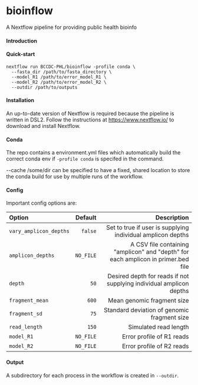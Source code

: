 # bioinflow

A Nextflow pipeline for providing public health bioinfo

#### Introduction



#### Quick-start

```
nextflow run BCCDC-PHL/bioinflow -profile conda \
  --fasta_dir /path/to/fasta_directory \
  --model_R1 /path/to/error_model_R1 \
  --model_R2 /path/to/error_model_R2 \
  --outdir /path/to/outputs 
```


#### Installation
An up-to-date version of Nextflow is required because the pipeline is written in DSL2. Follow the instructions at https://www.nextflow.io/ to download and install Nextflow.


#### Conda
The repo contains a environment.yml files which automatically build the correct conda env if `-profile conda` is specifed in the command. 

--cache /some/dir can be specified to have a fixed, shared location to store the conda build for use by multiple runs of the workflow.

#### Config

Important config options are:

| Option                           | Default  | Description                                                                                                         |
|:---------------------------------|---------:|--------------------------------------------------------------------------------------------------------------------:|
| `vary_amplicon_depths`       | `false`    | Set to true if user is supplying individual amplicon depths                                                         |
| `amplicon_depths`          | `NO_FILE`      | A CSV file containing "amplicon" and "depth" for each amplicon in primer.bed file                                                      |
| `depth`                        | `50`     | Desired depth for reads if not supplying individual amplicon depths                                                                       |
| `fragment_mean`                  | `600`     | Mean genomic fragment size                                            |
| `fragment_sd`            | `75`   | Standard deviation of genomic fragment size                                                                    |
| `read_length`               | `150`   | Simulated read length                                                                 |
| `model_R1`                    | `NO_FILE`     | Error profile of R1 reads                                                                              |
| `model_R2`                    | `NO_FILE`     | Error profile of R2 reads                                                                              |

#### Output
A subdirectory for each process in the workflow is created in `--outdir`. 




